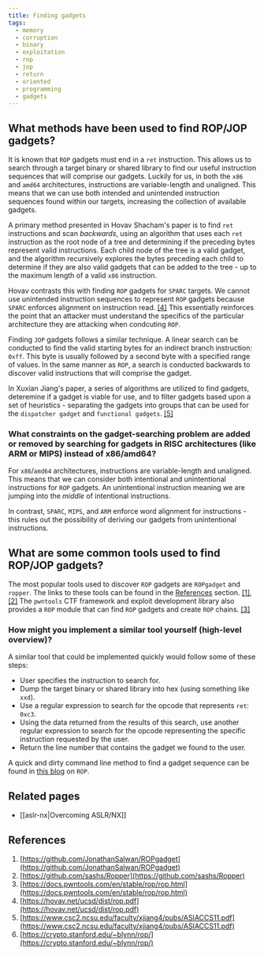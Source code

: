 ```yaml
---
title: Finding gadgets
tags:
  - memory
  - corruption
  - binary
  - exploitation
  - rop
  - jop
  - return
  - oriented
  - programming
  - gadgets
---
```


## What methods have been used to find ROP/JOP gadgets?

It is known that `ROP` gadgets must end in a `ret` instruction. This allows us
to search through a target binary or shared library to find our useful
instruction sequences that will comprise our gadgets. Luckily for us, in both
the `x86` and `amd64` architectures, instructions are variable-length and
unaligned. This means that we can use both intended and unintended instruction
sequences found within our targets, increasing the collection of available
gadgets.

A primary method presented in Hovav Shacham's paper is to find `ret`
instructions and scan _backwards_, using an algorithm that uses each `ret`
instruction as the root node of a tree and determining if the preceding bytes
represent valid instructions. Each child node of the tree is a valid gadget, and
the algorithm recursively explores the bytes preceding each child to determine
if they are also valid gadgets that can be added to the tree - up to the maximum
length of a valid `x86` instruction.

Hovav contrasts this with finding `ROP` gadgets for `SPARC` targets. We cannot
use unintended instruction sequences to represent `ROP` gadgets because `SPARC`
enforces alignment on instruction read. [[4]](#references) This essentially
reinforces the point that an attacker must understand the specifics of the
particular architecture they are attacking when condcuting `ROP`.

Finding `JOP` gadgets follows a similar technique. A linear search can be
conducted to find the valid starting bytes for an indirect branch instruction:
`0xff`. This byte is usually followed by a second byte with a specified range of
values. In the same manner as `ROP`, a search is conducted backwards to discover
valid instructions that will comprise the gadget.

In Xuxian Jiang's paper, a series of algorithms are utilized to find gadgets,
deteremine if a gadget is viable for use, and to filter gadgets based upon a set
of heuristics - separating the gadgets into groups that can be used for the
`dispatcher gadget` and `functional gadgets`. [[5]](#references)

### What constraints on the gadget-searching problem are added or removed by searching for gadgets in RISC architectures (like ARM or MIPS) instead of x86/amd64?

For `x86`/`amd64` architectures, instructions are variable-length and unaligned.
This means that we can consider both intentional and unintentional instructions
for `ROP` gadgets. An unintentional instruction meaning we are jumping into the
_middle_ of intentional instructions.

In contrast, `SPARC`, `MIPS`, and `ARM` enforce word alignment for
instructions - this rules out the possibility of deriving our gadgets from
unintentional instructions.

## What are some common tools used to find ROP/JOP gadgets?

The most popular tools used to discover `ROP` gadgets are `ROPgadget` and
`ropper`. The links to these tools can be found in the [References](#references)
section. [[1]](#references), [[2]](#references) The `pwntools` CTF framework and
exploit development library also provides a `ROP` module that can find `ROP`
gadgets and create `ROP` chains. [[3]](#references)

### How might you implement a similar tool yourself (high-level overview)?

A similar tool that could be implemented quickly would follow some of these
steps:

- User specifies the instruction to search for.
- Dump the target binary or shared library into hex (using something like
  `xxd`).
- Use a regular expression to search for the opcode that represents `ret`:
  `0xc3`.
- Using the data returned from the results of this search, use another regular
  expression to search for the opcode representing the specific instruction
  requested by the user.
- Return the line number that contains the gadget we found to the user.

A quick and dirty command line method to find a gadget sequence can be found in
[this blog](https://crypto.stanford.edu/~blynn/rop/) on `ROP`.

## Related pages

- [[aslr-nx|Overcoming ASLR/NX]]

## References

1. [https://github.com/JonathanSalwan/ROPgadget](https://github.com/JonathanSalwan/ROPgadget)
2. [https://github.com/sashs/Ropper](https://github.com/sashs/Ropper)
3. [https://docs.pwntools.com/en/stable/rop/rop.html](https://docs.pwntools.com/en/stable/rop/rop.html)
4. [https://hovav.net/ucsd/dist/rop.pdf](https://hovav.net/ucsd/dist/rop.pdf)
5. [https://www.csc2.ncsu.edu/faculty/xjiang4/pubs/ASIACCS11.pdf](https://www.csc2.ncsu.edu/faculty/xjiang4/pubs/ASIACCS11.pdf)
6. [https://crypto.stanford.edu/~blynn/rop/](https://crypto.stanford.edu/~blynn/rop/)
